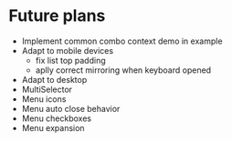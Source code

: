 # Future plans

* Implement common combo context demo in example
* Adapt to mobile devices 
  - fix list top padding
  - aplly correct mirroring when keyboard opened
* Adapt to desktop
* MultiSelector
* Menu icons
* Menu auto close behavior
* Menu checkboxes
* Menu expansion
